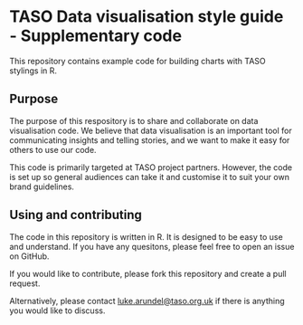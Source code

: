 # TASO Data visualisation style guide - Supplementary code 

This repository contains example code for building charts with TASO stylings in R. 

## Purpose

The purpose of this respository is to share and collaborate on data visualisation code. We believe that data visualisation is an important tool for communicating insights and telling stories, and we want to make it easy for others to use our code.

This code is primarily targeted at TASO project partners. However, the code is set up so general audiences can take it and customise it to suit your own brand guidelines.

## Using and contributing 

The code in this repository is written in R. It is designed to be easy to use and understand. If you have any quesitons, please feel free to open an issue on GitHub.

If you would like to contribute, please fork this repository and create a pull request.

Alternatively, please contact luke.arundel@taso.org.uk if there is anything you would like to discuss.
